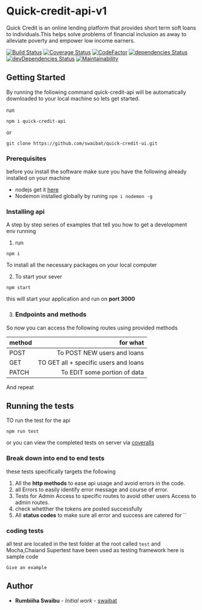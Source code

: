 # Quick-credit-api-v1
Quick Credit is an online lending platform that provides short term soft loans to individuals.This helps solve problems of financial inclusion as away to alleviate poverty and empower low income earners. 

[![Build Status](https://travis-ci.org/swaibat/Quick-credit-api-v1.svg?branch=develop)](https://travis-ci.org/swaibat/Quick-credit-api-v1)
[![Coverage Status](https://coveralls.io/repos/github/swaibat/Quick-credit-api-v1/badge.svg?branch=develop)](https://coveralls.io/github/swaibat/Quick-credit-api-v1?branch=develop)
[![CodeFactor](https://www.codefactor.io/repository/github/swaibat/quick-credit-api-v1/badge)](https://www.codefactor.io/repository/github/swaibat/quick-credit-api-v1)
[![dependencies Status](https://david-dm.org/swaibat/Quick-credit-api-v1/status.svg)](https://david-dm.org/swaibat/Quick-credit-api-v1)
[![devDependencies Status](https://david-dm.org/swaibat/Quick-credit-api-v1/dev-status.svg)](https://david-dm.org/swaibat/Quick-credit-api-v1?type=dev)
[![Maintainability](https://api.codeclimate.com/v1/badges/91e8927e9c5d8ba586bf/maintainability)](https://codeclimate.com/github/swaibat/Quick-credit-api-v1/maintainability)

## Getting Started
By running the following command quick-credit-api will be automatically downloaded to your local machine so lets get started.

run 
```
npm i quick-credit-api 
```
or

```
git clone https://github.com/swaibat/quick-credit-ui.git
```
### Prerequisites

before you install the software make sure you have the following already installed on your machine

- nodejs get it [here](https://nodejs.org)
- Nodemon installed globally by runing `npm i nodemon -g`


### Installing api

A step by step series of examples that tell you how to get a development env running
1. run
```
npm i 
```
To install all the necessary packages on your local computer

2. To start your sever
```
npm start
```
this will start your application and run on **port 3000**

3. ### Endpoints and methods

So now you can access the following routes using provided methods

| method  | for what                                 |
| ------- |-----------------------------------------:|
| POST    | To POST NEW users and loans              |
| GET     | TO GET all + specific users and loans    |
| PATCH   | To EDIT some portion of data             |


And repeat

## Running the tests

TO run the test for the api 
```
npm run test 
```
or you can view the completed tests on server via [coveralls](https://coveralls.io/github/swaibat/Quick-credit-api-v1?branch=develop)

### Break down into end to end tests

these tests specifically targets the following
1. All the **http methods** to ease api usage and avoid errors in the code.
2. all Errors to easily identify error message and course of error.
3. Tests for Admin Access to specific routes to avoid other users Access to admin routes.
4. check whetther the tokens are posted successfully
5. All **status codes** to make sure all error and success are catered for
``

### coding  tests

all test are located in the test folder at the root called `test` and Mocha,Chaiand Supertest have been used as testing framework
here is sample code
```
Give an example
```

## Author

* **Rumbiiha Swaibu** - *Initial work* - [swaibat](https://github.com/swaibat)
